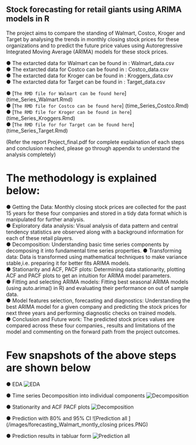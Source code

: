 ## Stock forecasting for retail giants using ARIMA models in R

The project aims to compare the standing of Walmart, Costco, Kroger and Target by analysing the trends in monthly closing stock prices for these
organizations and to predict the future price values using Autoregressive Integrated Moving Average (ARIMA) models for these
stock prices.

● The extarcted data for Walmart can be found in : Walmart_data.csv <br>
● The extarcted data for Costco can be found in : Costco_data.csv <br>
● The extarcted data for Kroger can be found in : Kroggers_data.csv <br>
● The extarcted data for Target can be found in : Target_data.csv <br>

● [`The RMD file for Walmart can be found here`] (time_Series_Walmart.Rmd) <br>
● [`The RMD file for Costco can be found here`] (time_Series_Costco.Rmd) <br>
● [`The RMD file for Kroger can be found in here`] (time_Series_Kroggers.Rmd) <br>
● [`The RMD file for for Target can be found here`] (time_Series_Target.Rmd) <br>


(Refer the report Project_final.pdf for complete explaination of each steps and conclusion reached, please go through appendix to understand the analysis completely)

# The methodology is explained below:
● Getting the Data: Monthly closing stock prices are collected for the past 15 years for these four companies and stored in a
tidy data format which is manipulated for further analysis. <br>
● Exploratory data analysis: Visual analysis of data pattern and central tendency statistics are observed along with a
background information for each of these retail players. <br>
● Decomposition: Understanding basic time series components by decomposing it into fundamental time series properties.
● Transforming data: Data is transformed using mathematical techniques to make variance stable,i.e. preparing it for better
fits ARIMA models.  <br>
● Stationarity and ACF, PACF plots: Determining data stationarity, plotting ACF and PACF plots to get an intuition for ARIMA
model parameters.  <br>
● Fitting and selecting ARIMA models: Fitting best seasonal ARIMA models (using auto.arima() in R) and evaluating their
performance on out of sample data.  <br>
● Model features selection, forecasting and diagnostics: Understanding the best ARIMA model for a given company and
predicting the stock prices for next three years and performing diagnostic checks on trained models.  <br>
● Conclusion and Future work: The predicted stock prices values are compared across these four companies., results and
limitations of the model and commenting on the forward path from the project outcomes.

# Few snapshots of the above steps are shown below

● EDA
![EDA](/images/EDA.PNG)

● Time series Decomposition into individual components
![Decomposition](/images/Walmart_Time_Series_decomposition.png)

● Stationarity and ACF PACF plots
![Decomposition](/images/ACF_and_PACF_plots_for_seasonality.PNG)

● Prediction with 80% and 95% CI 
![Prediction all ](/images/forecasting_Walmart_montly_closing prices.PNG)

● Prediction results in tabluar form
![Prediction all ](/images/Stock-Market-forecasting_prediction_for_all_four.png)

